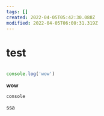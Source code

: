 ```yaml
---
tags: []
created: 2022-04-05T05:42:30.088Z
modified: 2022-04-05T06:00:31.319Z
---
```

# test

```javascript

console.log('wow')
```

**wow**
```
console
```
ssa 